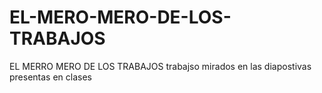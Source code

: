 # EL-MERO-MERO-DE-LOS-TRABAJOS
EL MERRO MERO DE LOS TRABAJOS 
trabajso mirados en las diapostivas presentas en clases 
